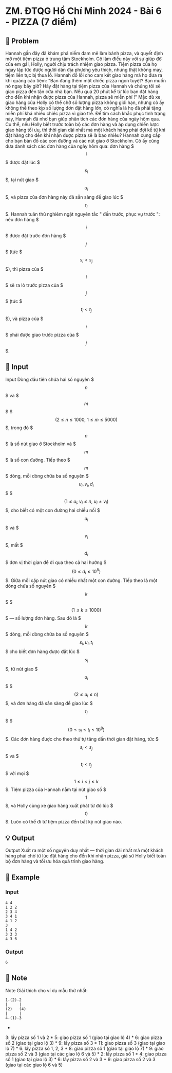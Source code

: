 # ZM. ĐTQG Hồ Chí Minh 2024 - Bài 6 - PIZZA (7 điểm)

## 📖 Problem

Hannah gần đây đã khám phá niềm đam mê làm bánh pizza, và quyết định mở một tiệm pizza ở trung tâm Stockholm. Cô làm điều này với sự giúp đỡ của em gái, Holly, người chịu trách nhiệm giao pizza. Tiệm pizza của họ ngay lập tức được người dân địa phương yêu thích, nhưng thật không may, tiệm liên tục bị thua lỗ. Hannah đổ lỗi cho cam kết giao hàng mà họ đưa ra khi quảng cáo tiệm:
"Bạn đang thèm một chiếc pizza ngon tuyệt? Bạn muốn nó ngay bây giờ? Hãy đặt hàng tại tiệm pizza của Hannah và chúng tôi sẽ giao pizza đến tận cửa nhà bạn. Nếu quá 20 phút kể từ lúc bạn đặt hàng cho đến khi nhận được pizza của Hannah, pizza sẽ
miễn phí
!"
Mặc dù xe giao hàng của Holly có thể chở số lượng pizza không giới hạn, nhưng cô ấy không thể theo kịp số lượng đơn đặt hàng lớn, có nghĩa là họ đã phải tặng miễn phí khá nhiều chiếc pizza vì giao trễ.
Để tìm cách khắc phục tình trạng này, Hannah đã nhờ bạn giúp phân tích các đơn hàng của ngày hôm qua. Cụ thể, nếu Holly biết trước toàn bộ các đơn hàng và áp dụng chiến lược giao hàng tối ưu, thì thời gian dài nhất mà một khách hàng phải đợi kể từ khi đặt hàng cho đến khi nhận được pizza sẽ là bao nhiêu?
Hannah cung cấp cho bạn bản đồ các con đường và các nút giao ở Stockholm. Cô ấy cũng đưa danh sách các đơn hàng của ngày hôm qua: đơn hàng $$$i$$$ được đặt lúc $$$s_i$$$, tại nút giao $$$u_i$$$, và pizza của đơn hàng này đã sẵn sàng để giao lúc $$$t_i$$$. Hannah tuân thủ nghiêm ngặt nguyên tắc "
đến trước, phục vụ trước
": nếu đơn hàng $$$i$$$ được đặt trước đơn hàng $$$j$$$ (tức $$$s_i < s_j$$$), thì pizza của $$$i$$$ sẽ ra lò trước pizza của $$$j$$$ (tức $$$t_i < t_j$$$), và pizza của $$$i$$$ phải được giao trước pizza của $$$j$$$.


## 🧩 Input

Input
Dòng đầu tiên chứa hai số nguyên $$$n$$$ và $$$m$$$ $$$(2 \le n \le 1000,\ 1 \le m \le 5000)$$$, trong đó $$$n$$$ là số nút giao ở Stockholm và $$$m$$$ là số con đường. Tiếp theo $$$m$$$ dòng, mỗi dòng chứa ba số nguyên $$$u_i, v_i, d_i$$$ $$$(1 \le u_i, v_i \le n,\ u_i \ne v_i)$$$, cho biết có một con đường hai chiều nối $$$u_i$$$ và $$$v_i$$$, mất $$$d_i$$$ đơn vị thời gian để đi qua theo cả hai hướng $$$(0 \le d_i \le 10^8)$$$. Giữa mỗi cặp nút giao có nhiều nhất một con đường.
Tiếp theo là một dòng chứa số nguyên $$$k$$$ $$$(1 \le k \le 1000)$$$ — số lượng đơn hàng. Sau đó là $$$k$$$ dòng, mỗi dòng chứa ba số nguyên $$$s_i, u_i, t_i$$$ cho biết đơn hàng được đặt lúc $$$s_i$$$, từ nút giao $$$u_i$$$ $$$(2 \le u_i \le n)$$$, và đơn hàng đã sẵn sàng để giao lúc $$$t_i$$$ $$$(0 \le s_i \le t_i \le 10^8)$$$. Các đơn hàng được cho theo thứ tự tăng dần thời gian đặt hàng, tức $$$s_i < s_j$$$ và $$$t_i < t_j$$$ với mọi $$$1 \le i < j \le k$$$.
Tiệm pizza của Hannah nằm tại nút giao số $$$1$$$, và Holly cùng xe giao hàng xuất phát từ đó lúc $$$0$$$. Luôn có thể đi từ tiệm pizza đến bất kỳ nút giao nào.


## 💡 Output

Output
Xuất ra một số nguyên duy nhất — thời gian dài nhất mà một khách hàng phải chờ từ lúc đặt hàng cho đến khi nhận pizza, giả sử Holly biết toàn bộ đơn hàng và tối ưu hóa quá trình giao hàng.


## 🧠 Example

### Input

```text
4 4
1 2 2
2 3 4
3 4 1
4 1 2
3
1 4 2
3 3 3
4 3 6
```

### Output

```text
6
```



## 📝 Note

Note
Giải thích cho ví dụ mẫu thứ nhất:
```
1-(2)-2
|     |
(2)   (4)
|     |
4-(1)-3
```
*
3: lấy pizza số 1 và 2
*
5: giao pizza số 1 (giao tại giao lộ 4)
*
6: giao pizza số 2 (giao tại giao lộ 3)
*
9: lấy pizza số 3
*
11: giao pizza số 3 (giao tại giao lộ 7)
*
6: lấy pizza số 1, 2, 3
*
8: giao pizza số 1 (giao tại giao lộ 7)
*
9: giao pizza số 2 và 3 (giao tại các giao lộ 6 và 5)
*
2: lấy pizza số 1
*
4: giao pizza số 1 (giao tại giao lộ 3)
*
6: lấy pizza số 2 và 3
*
9: giao pizza số 2 và 3 (giao tại các giao lộ 6 và 5)

